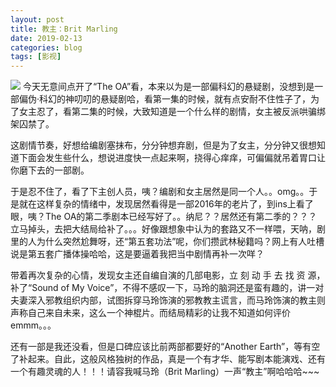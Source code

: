 ```yaml
---
layout: post
title: 教主：Brit Marling
date: 2019-02-13
categories: blog
tags: [影视]
---
```


<img src="http://wx4.sinaimg.cn/mw690/624353fdly1g0475vn699j20hs0hsgny.jpg">  
   今天无意间点开了“The OA”看，本来以为是一部偏科幻的悬疑剧，没想到是一部偏伪·科幻的神叨叨的悬疑剧哈，看第一集的时候，就有点安耐不住性子了，为了女主忍了，看第二集的时候，大致知道是一个什么样的剧情，女主被反派哄骗绑架囚禁了。  
   
   这剧情节奏，好想给编剧塞抹布，分分钟想弃剧，但是为了女主，分分钟又很想知道下面会发生些什么，想说进度快一点起来啊，挠得心痒痒，可偏偏就吊着胃口让你磨下去的一部剧。  
   
   于是忍不住了，看了下主创人员，咦？编剧和女主居然是同一个人。。omg。。于是就在这样复杂的情绪中，发现居然看得是一部2016年的老片了，到ins上看了眼，咦？The OA的第二季剧本已经写好了。。纳尼？？居然还有第二季的？？？立马掉头，去把大结局给补了。。。好像跟想象中认为的套路又不一样喂，天呐，剧里的人为什么突然尬舞呀，还“第五套功法”呢，你们攒武林秘籍吗？网上有人吐槽说是第五套广播体操哈哈，这是要逼着我把当中剧情再补一次咩？  
   
   带着再次复杂的心情，发现女主还自编自演的几部电影，立 刻 动 手 去 找 资 源，补了“Sound of My Voice”，不得不感叹一下，马玲的脑洞还是蛮有趣的，讲一对夫妻深入邪教组织内部，试图拆穿马玲饰演的邪教教主谎言，而马玲饰演的教主则声称自己来自未来，这么一个神棍片。而结局精彩的让我不知道如何评价emmm。。。 
   
   还有一部是我还没看，但是口碑应该比前两部都要好的“Another Earth”，等有空了补起来。自此，这般风格独树的作品，真是一个有才华、能写剧本能演戏、还有一个有趣灵魂的人！！！请容我喊马玲（Brit Marling）一声“教主”啊哈哈哈~~~

